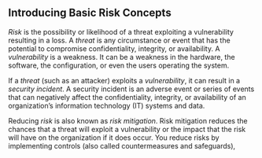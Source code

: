 ## Introducing Basic Risk Concepts
*Risk* is the possibility or likelihood of a threat exploiting a vulnerability resulting in a loss. A *threat* is any circumstance or event that has the potential to compromise confidentiality, integrity, or availability. A *vulnerability* is a weakness. It can be a weakness in the hardware, the software, the configuration, or even the users operating the system.

If a *threat* (such as an attacker) exploits a *vulnerability*, it can result in a *security incident*. A security incident is an adverse event or series of events that can negatively affect the confidentiality, integrity, or availability of an organization’s information technology (IT) systems and data.

Reducing *risk* is also known as *risk mitigation*. Risk mitigation reduces the chances that a threat will exploit a vulnerability or the impact that the risk will have on the organization if it does occur. You reduce risks by implementing controls (also called countermeasures and safeguards),

